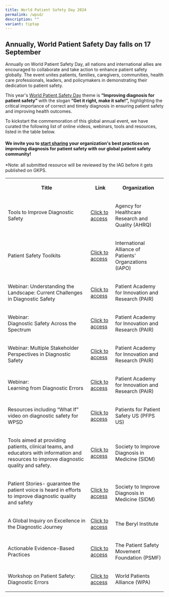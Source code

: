 ```yaml
---
title: World Patient Safety Day 2024
permalink: /wpsd/
description: ""
variant: tiptap
---
```

<h2>Annually, World Patient Safety Day falls on 17 September</h2>
<p>Annually on World Patient Safety Day, all nations and international allies
are encouraged to collaborate and take action to enhance patient safety
globally. The event unites patients, families, caregivers, communities,
health care professionals, leaders, and policymakers in demonstrating their
dedication to patient safety.</p>
<p>This year's <a href="https://www.who.int/news-room/events/detail/2024/09/17/default-calendar/world-patient-safety-day-17-september-2024-improving-diagnosis-for-patient-safety" rel="noopener noreferrer nofollow" target="_blank">World Patient Safety Day</a> theme
is <strong>“Improving diagnosis for patient safety” </strong>with the slogan<strong> “Get it right, make it safe!”,</strong> highlighting
the critical importance of correct and timely diagnosis in ensuring patient
safety and improving health outcomes.</p>
<p>To kickstart the commemoration of this global annual event, we have curated
the following list of online videos, webinars, tools and resources, listed
in the table below.</p>
<h4>We invite you to <a href="https://for.sg/improvingdiagnosisforpatientsafetywpsd2024" rel="noopener noreferrer nofollow" target="_blank">start sharing</a> your organization's best practices on improving diagnosis for patient safety with our global patient safety community!</h4>
<p>*Note: all submitted resource will be reviewed by the IAG before it gets
published on GKPS.</p>
<table style="minWidth: 75px">
<colgroup>
<col>
<col>
<col>
</colgroup>
<tbody>
<tr>
<th rowspan="1" colspan="1">
<p>Title</p>
</th>
<th rowspan="1" colspan="1">
<p>Link</p>
</th>
<th rowspan="1" colspan="1">
<p>Organization</p>
</th>
</tr>
<tr>
<td rowspan="1" colspan="1">
<p>Tools to Improve Diagnostic Safety</p>
</td>
<td rowspan="1" colspan="1">
<p><a href="https://www.ahrq.gov/diagnostic-safety/tools/index.html" rel="noopener noreferrer nofollow" target="_blank">Click to access</a>
</p>
</td>
<td rowspan="1" colspan="1">
<p>Agency for Healthcare Research and Quality (AHRQ)</p>
</td>
</tr>
<tr>
<td rowspan="1" colspan="1">
<p>Patient Safety Toolkits</p>
</td>
<td rowspan="1" colspan="1">
<p><a href="https://www.iapo.org.uk/patient-safety-toolkit" rel="noopener noreferrer nofollow" target="_blank">Click to access</a>
</p>
</td>
<td rowspan="1" colspan="1">
<p>International Alliance of Patients' Organzations (IAPO)</p>
</td>
</tr>
<tr>
<td rowspan="1" colspan="1">
<p>Webinar: Understanding the Landscape: Current Challenges in Diagnostic
Safety</p>
</td>
<td rowspan="1" colspan="1">
<p><a href="https://www.youtube.com/watch?v=wLt7UHAK1io" rel="noopener noreferrer nofollow" target="_blank">Click to access</a>
</p>
</td>
<td rowspan="1" colspan="1">
<p>Patient Academy for Innovation and Research (PAIR)</p>
</td>
</tr>
<tr>
<td rowspan="1" colspan="1">
<p>Webinar:
<br>Diagnostic Safety Across the Spectrum</p>
</td>
<td rowspan="1" colspan="1">
<p><a href="https://www.youtube.com/watch?v=ugVpyVKTiI4" rel="noopener noreferrer nofollow" target="_blank">Click to access</a>
</p>
</td>
<td rowspan="1" colspan="1">
<p>Patient Academy for Innovation and Research (PAIR)</p>
</td>
</tr>
<tr>
<td rowspan="1" colspan="1">
<p>Webinar: Multiple Stakeholder Perspectives in Diagnostic Safety</p>
</td>
<td rowspan="1" colspan="1">
<p><a href="https://www.youtube.com/watch?v=Z-e3l3Qg69Y" rel="noopener noreferrer nofollow" target="_blank">Click to access</a>
</p>
</td>
<td rowspan="1" colspan="1">
<p>Patient Academy for Innovation and Research (PAIR)</p>
</td>
</tr>
<tr>
<td rowspan="1" colspan="1">
<p>Webinar:
<br>Learning from Diagnostic Errors</p>
</td>
<td rowspan="1" colspan="1">
<p><a href="https://www.youtube.com/watch?v=eqPEf94jJW4" rel="noopener noreferrer nofollow" target="_blank">Click to access</a>
</p>
</td>
<td rowspan="1" colspan="1">
<p>Patient Academy for Innovation and Research (PAIR)</p>
</td>
</tr>
<tr>
<td rowspan="1" colspan="1">
<p>Resources including “What If” video on diagnostic safety for WPSD</p>
</td>
<td rowspan="1" colspan="1">
<p><a href="https://www.pfps.us/dx-systems" rel="noopener noreferrer nofollow" target="_blank">Click to access</a>
</p>
</td>
<td rowspan="1" colspan="1">
<p>Patients for Patient Safety US (PFPS US)</p>
</td>
</tr>
<tr>
<td rowspan="1" colspan="1">
<p>Tools aimed at providing patients, clinical teams, and educators with
information and resources to improve diagnostic quality and safety.</p>
</td>
<td rowspan="1" colspan="1">
<p><a href="https://www.improvediagnosis.org/toolkits/" rel="noopener noreferrer nofollow" target="_blank">Click to access</a>
</p>
</td>
<td rowspan="1" colspan="1">
<p>Society to Improve Diagnosis in Medicine (SIDM)</p>
</td>
</tr>
<tr>
<td rowspan="1" colspan="1">
<p>Patient Stories- guarantee the patient voice is heard in efforts to improve
diagnostic quality and safety</p>
</td>
<td rowspan="1" colspan="1">
<p><a href="https://www.improvediagnosis.org/stories/" rel="noopener noreferrer nofollow" target="_blank">Click to access</a>
</p>
</td>
<td rowspan="1" colspan="1">
<p>Society to Improve Diagnosis in Medicine (SIDM)</p>
</td>
</tr>
<tr>
<td rowspan="1" colspan="1">
<p>A Global Inquiry on Excellence in the Diagnostic Journey</p>
</td>
<td rowspan="1" colspan="1">
<p><a href="https://theberylinstitute.org/product/a-global-inquiry-on-excellence-in-the-diagnostic-journey/" rel="noopener noreferrer nofollow" target="_blank">Click to access</a>
</p>
</td>
<td rowspan="1" colspan="1">
<p>The Beryl Institute</p>
</td>
</tr>
<tr>
<td rowspan="1" colspan="1">
<p>Actionable Evidence-Based Practices</p>
</td>
<td rowspan="1" colspan="1">
<p><a href="https://psmf.org/actionable-evidence-based-practices/page/2/?et_blog" rel="noopener noreferrer nofollow" target="_blank">Click to access</a>
</p>
</td>
<td rowspan="1" colspan="1">
<p>The Patient Safety Movement Foundation (PSMF)</p>
</td>
</tr>
<tr>
<td rowspan="1" colspan="1">
<p>Workshop on Patient Safety: Diagnostic Errors</p>
</td>
<td rowspan="1" colspan="1">
<p><a href="https://www.youtube.com/watch?v=3KeZNwoJUZQ" rel="noopener noreferrer nofollow" target="_blank">Click to access</a>
</p>
</td>
<td rowspan="1" colspan="1">
<p>World Patients Alliance (WPA)</p>
</td>
</tr>
</tbody>
</table>
<p></p>
<p></p>
<p></p>
<p></p>